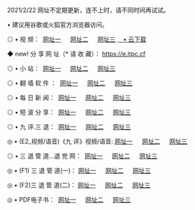 <p>2021/2/22 网址不定期更新，连不上时，请不同时间再试试。
<p>• 建议用谷歌或火狐官方浏览器访问。
<p>◎ • 视 频： 
<a href="http://hwl.lexmarktr.com/" target="_blank">网址一</a> 　 
<a href="http://hpp.lexmarktr.com/" target="_blank">网址二</a> 　 
<a href="http://hpp.lexmarktr.com/b.html" target="_blank">网址三</a>
<a href="https://yadi.sk/d/d0sUeAOpal3njw" target="_blank">　• 云下载 </a></p>
<p>◆ new! 分 享 网 址（* 请 收 藏）： <a href="http://hvg.lexmarktr.com/a.html">https://e.itpc.cf</a></p>

<p>◎ • 小 站：  
<a href="http://hwl.lexmarktr.com/f.html" target="_blank">网址一</a> 　 
<a href="http://hpp.lexmarktr.com/h.html" target="_blank">网址二</a> 　 
<a href="http://hpp.lexmarktr.com/k/" target="_blank">网址三</a></p>
<p>◎ • 翻 墙 软 件 ：  
<a href="http://hwl.lexmarktr.com/ff/" target="_blank">网址一</a> 　 
<a href="http://hpp.lexmarktr.com/s/read/a1_nd.html" target="_blank">网址二</a> 　 
<a href="http://hpp.lexmarktr.com/ff/index.html" target="_blank">网址三</a></p>
<p>◎ • 每 日 新 闻：  
<a href="http://hwl.lexmarktr.com/day/" target="_blank">网址一</a> 　 
<a href="http://hpp.lexmarktr.com/day/" target="_blank">网址二</a> 　 
<a href="http://hpp.lexmarktr.com/day/index.html" target="_blank">网址三</a></p>
<p>◎ • 短 波 分 享：  
<a href="http://hwl.lexmarktr.com/h/" target="_blank">网址一</a> 　 
<a href="http://hpp.lexmarktr.com/h/" target="_blank">网址二</a> 　 
<a href="http://hpp.lexmarktr.com/h/index.html" target="_blank">网址三</a></p>
<p>◎ • 九 评.三 退：  
<a href="http://hwl.lexmarktr.com/t/" target="_blank">网址一</a> 　 
<a href="http://hpp.lexmarktr.com/v2/index.html" target="_blank">网址二</a> 　 
<a href="http://hpp.lexmarktr.com/tt/index.html" target="_blank">网址三</a> 　</p>
<p>◎ • (E2_视频/语音)《九 评》视频/语音: 
<a href="http://hpp.lexmarktr.com/7738.html" target="_blank">网址一</a> 　 
<a href="http://hpp.lexmarktr.com/7614.html" target="_blank">网址二</a> 　 
<a href="http://hpp.lexmarktr.com/7633.html" target="_blank">网址三</a></p>
<p>◎ • 三 退 管 道...退 党 网：  
<a href="http://hwl.lexmarktr.com/go/td1.html" target="_blank">网址一</a> 　 
<a href="http://hpp.lexmarktr.com/go/td2.html" target="_blank">网址二</a> 　 
<a href="http://hpp.lexmarktr.com/go/td3.html" target="_blank">网址三</a></p>
<p>◎ • (F1) 三 退 管 道(一)： 
<a href="http://hwl.lexmarktr.com/dd/" target="_blank">网址一</a> 　 
<a href="http://hpp.lexmarktr.com/s/read/a1_tdx.html" target="_blank">网址二</a> 　 
<a href="http://hpp.lexmarktr.com/dd/" target="_blank">网址三</a></p>
<p>◎ • (F2)三 退 管 道(二)： 
<a href="http://hpp.lexmarktr.com/d/" target="_blank">网址一</a> 　 
<a href="http://hwl.lexmarktr.com/d/index.html" target="_blank">网址二</a> 　 
<a href="http://hpp.lexmarktr.com/d/" target="_blank">网址三</a></p>
<p>◎ • PDF电子书：  
<a href="http://hwl.lexmarktr.com/p/" target="_blank">网址一</a> 　 
<a href="http://hpp.lexmarktr.com/p/index.html" target="_blank">网址二</a> 　 
<a href="http://hpp.lexmarktr.com/p/" target="_blank">网址三</a></p>

